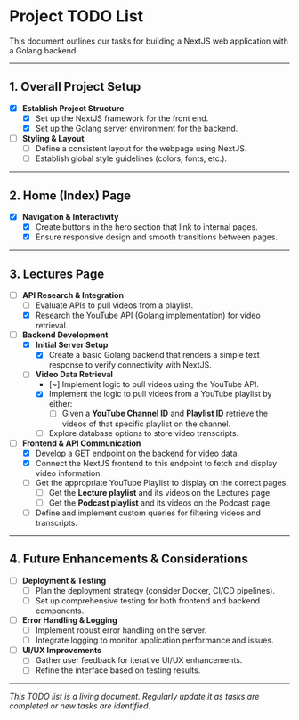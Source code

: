 # Project TODO List

This document outlines our tasks for building a NextJS web application with a Golang backend.

---

## 1. Overall Project Setup

- [x] **Establish Project Structure**
  - [x] Set up the NextJS framework for the front end.
  - [x] Set up the Golang server environment for the backend.

- [ ] **Styling & Layout**
  - [ ] Define a consistent layout for the webpage using NextJS.
  - [ ] Establish global style guidelines (colors, fonts, etc.).

---

## 2. Home (Index) Page

- [x] **Navigation & Interactivity**
  - [x] Create buttons in the hero section that link to internal pages.
  - [x] Ensure responsive design and smooth transitions between pages.

---

## 3. Lectures Page

- [ ] **API Research & Integration**
  - [ ] Evaluate APIs to pull videos from a playlist.
  - [x] Research the YouTube API (Golang implementation) for video retrieval.

- [ ] **Backend Development**
  - [x] **Initial Server Setup**
    - [x] Create a basic Golang backend that renders a simple text response to verify connectivity with NextJS.
  - [ ] **Video Data Retrieval**
    - [~] Implement logic to pull videos using the YouTube API.
    - [x] Implement the logic to pull videos from a YouTube playlist by either:
      - [ ] Given a **YouTube Channel ID** and **Playlist ID** retrieve the videos of that specific playlist on the channel.
    - [ ] Explore database options to store video transcripts.
  
- [ ] **Frontend & API Communication**
  - [x] Develop a GET endpoint on the backend for video data.
  - [x] Connect the NextJS frontend to this endpoint to fetch and display video information.
  - [ ] Get the appropriate YouTube Playlist to display on the correct pages.
    - [ ] Get the **Lecture playlist** and its videos on the Lectures page.
    - [ ] Get the **Podcast playlist** and its videos on the Podcast page.
  - [ ] Define and implement custom queries for filtering videos and transcripts.

---

## 4. Future Enhancements & Considerations

- [ ] **Deployment & Testing**
  - [ ] Plan the deployment strategy (consider Docker, CI/CD pipelines).
  - [ ] Set up comprehensive testing for both frontend and backend components.

- [ ] **Error Handling & Logging**
  - [ ] Implement robust error handling on the server.
  - [ ] Integrate logging to monitor application performance and issues.

- [ ] **UI/UX Improvements**
  - [ ] Gather user feedback for iterative UI/UX enhancements.
  - [ ] Refine the interface based on testing results.

---

*This TODO list is a living document. Regularly update it as tasks are completed or new tasks are identified.*
